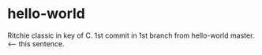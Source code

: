 # hello-world
Ritchie classic in key of C.
1st commit in 1st branch from hello-world master. <-- this sentence.
